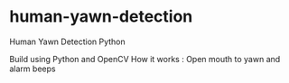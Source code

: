 # human-yawn-detection
Human Yawn Detection Python

Build using Python and OpenCV
How it works : Open mouth to yawn and alarm beeps
